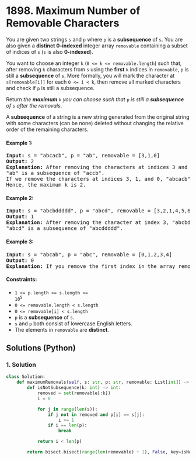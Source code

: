 # 1898. Maximum Number of Removable Characters
You are given two strings `s` and `p` where `p` is a **subsequence** of `s`. You are also given a **distinct 0-indexed** integer array `removable` containing a subset of indices of `s` (`s` is also **0-indexed**).

You want to choose an integer `k` (`0 <= k <= removable.length`) such that, after removing `k` characters from `s` using the **first** `k` indices in `removable`, `p` is still a **subsequence** of `s`. More formally, you will mark the character at `s[removable[i]]` for each `0 <= i < k`, then remove all marked characters and check if `p` is still a subsequence.

Return *the **maximum*** `k` *you can choose such that* `p` *is still a **subsequence** of* `s` *after the removals*.

A **subsequence** of a string is a new string generated from the original string with some characters (can be none) deleted without changing the relative order of the remaining characters.

#### Example 1:
<pre>
<strong>Input:</strong> s = "abcacb", p = "ab", removable = [3,1,0]
<strong>Output:</strong> 2
<strong>Explanation:</strong> After removing the characters at indices 3 and 1, "abcacb" becomes "accb".
"ab" is a subsequence of "accb".
If we remove the characters at indices 3, 1, and 0, "abcacb" becomes "ccb", and "ab" is no longer a subsequence.
Hence, the maximum k is 2.
</pre>

#### Example 2:
<pre>
<strong>Input:</strong> s = "abcbddddd", p = "abcd", removable = [3,2,1,4,5,6]
<strong>Output:</strong> 1
<strong>Explanation:</strong> After removing the character at index 3, "abcbddddd" becomes "abcddddd".
"abcd" is a subsequence of "abcddddd".
</pre>

#### Example 3:
<pre>
<strong>Input:</strong> s = "abcab", p = "abc", removable = [0,1,2,3,4]
<strong>Output:</strong> 0
<strong>Explanation:</strong> If you remove the first index in the array removable, "abc" is no longer a subsequence.
</pre>

#### Constraints:
* <code>1 <= p.length <= s.length <= 10<sup>5</sup></code>
* `0 <= removable.length < s.length`
* `0 <= removable[i] < s.length`
* `p` is a **subsequence** of `s`.
* `s` and `p` both consist of lowercase English letters.
* The elements in `removable` are **distinct**.

## Solutions (Python)

### 1. Solution
```Python
class Solution:
    def maximumRemovals(self, s: str, p: str, removable: List[int]) -> int:
        def isNotSubsequence(k: int) -> int:
            removed = set(removable[:k])
            i = 0

            for j in range(len(s)):
                if j not in removed and p[i] == s[j]:
                    i += 1
                if i == len(p):
                    break

            return i < len(p)

        return bisect.bisect(range(len(removable) + 1), False, key=isNotSubsequence) - 1
```
